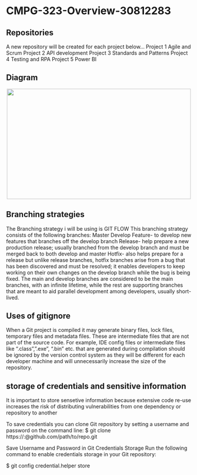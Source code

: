 # CMPG-323-Overview-30812283

## Repositories

A new repository will be created for each project below...
Project 1 Agile and Scrum
Project 2 API development
Project 3 Standards and Patterns
Project 4 Testing and RPA
Project 5 Power BI

## Diagram

<div style="display: flex; justify-content: center;">
    <img src="https://mfdot.com/AboutMe/Diagram.drawio.svg" alt="" style="width: 500px ;height:300px">
</div>

## Branching strategies

The Branching strategy i will be using is GIT FLOW
This branching strategy consists of the following branches:
Master 
Develop
Feature- to develop new features that branches off the develop branch 
Release- help prepare a new production release; usually branched from the develop branch and must be merged back to both develop and master
Hotfix- also helps prepare for a release but unlike release branches, hotfix branches arise from a bug that has been discovered and must be resolved; it enables developers to keep working on their own changes on the develop branch while the bug is being fixed.
The main and develop branches are considered to be the main branches, with an infinite lifetime, while the rest are supporting branches that are meant to aid parallel development among developers, usually short-lived.

## Uses of gitignore

When a Git project is compiled it may generate binary files, lock files, temporary files and metadata files. These are intermediate files that are not part of the source code. For example, IDE config files or intermediate files like “.class”,”.exe”, “.bin” etc. that are generated during compilation should be ignored by the version control system as they will be different for each developer machine and will unnecessarily increase the size of the repository.


## storage of credentials and sensitive information
It is important to store sensetive information because extensive code re-use increases the risk of distributing vulnerabilities from one dependency or repository to another

To save credentials you can clone Git repository by setting a username and password on the command line:
$ git clone https://<USERNAME>:<PASSWORD>@github.com/path/to/repo.git

Save Username and Password in Git Credentials Storage
Run the following command to enable credentials storage in your Git repository:

$ git config credential.helper store
